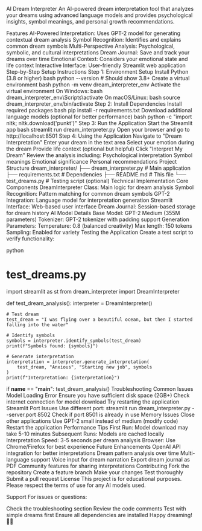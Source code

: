 AI Dream Interpreter 
An AI-powered dream interpretation tool that analyzes your dreams using advanced language models and provides psychological insights, symbol meanings, and personal growth recommendations.

Features
AI-Powered Interpretation: Uses GPT-2 model for generating contextual dream analysis
Symbol Recognition: Identifies and explains common dream symbols
Multi-Perspective Analysis: Psychological, symbolic, and cultural interpretations
Dream Journal: Save and track your dreams over time
Emotional Context: Considers your emotional state and life context
Interactive Interface: User-friendly Streamlit web application
Step-by-Step Setup Instructions
Step 1: Environment Setup
Install Python (3.8 or higher)
bash
python --version  # Should show 3.8+
Create a virtual environment
bash
python -m venv dream_interpreter_env
Activate the virtual environment
On Windows:
bash
dream_interpreter_env\Scripts\activate
On macOS/Linux:
bash
source dream_interpreter_env/bin/activate
Step 2: Install Dependencies
Install required packages
bash
pip install -r requirements.txt
Download additional language models (optional for better performance)
bash
python -c "import nltk; nltk.download('punkt')"
Step 3: Run the Application
Start the Streamlit app
bash
streamlit run dream_interpreter.py
Open your browser and go to http://localhost:8501
Step 4: Using the Application
Navigate to "Dream Interpretation"
Enter your dream in the text area
Select your emotion during the dream
Provide life context (optional but helpful)
Click "Interpret My Dream"
Review the analysis including:
Psychological interpretation
Symbol meanings
Emotional significance
Personal recommendations
Project Structure
dream_interpreter/
├── dream_interpreter.py    # Main application
├── requirements.txt        # Dependencies
├── README.md              # This file
└── test_dreams.py         # Testing script (optional)
Technical Implementation
Core Components
DreamInterpreter Class: Main logic for dream analysis
Symbol Recognition: Pattern matching for common dream symbols
GPT-2 Integration: Language model for interpretation generation
Streamlit Interface: Web-based user interface
Dream Journal: Session-based storage for dream history
AI Model Details
Base Model: GPT-2 Medium (355M parameters)
Tokenizer: GPT-2 tokenizer with padding support
Generation Parameters:
Temperature: 0.8 (balanced creativity)
Max length: 150 tokens
Sampling: Enabled for variety
Testing the Application
Create a test script to verify functionality:

python
# test_dreams.py
import streamlit as st
from dream_interpreter import DreamInterpreter

def test_dream_analysis():
    interpreter = DreamInterpreter()
    
    # Test dream
    test_dream = "I was flying over a beautiful ocean, but then I started falling into the water"
    
    # Identify symbols
    symbols = interpreter.identify_symbols(test_dream)
    print(f"Symbols found: {symbols}")
    
    # Generate interpretation
    interpretation = interpreter.generate_interpretation(
        test_dream, "Anxious", "Starting new job", symbols
    )
    print(f"Interpretation: {interpretation}")

if __name__ == "__main__":
    test_dream_analysis()
Troubleshooting
Common Issues
Model Loading Error
Ensure you have sufficient disk space (2GB+)
Check internet connection for model download
Try restarting the application
Streamlit Port Issues
Use different port: streamlit run dream_interpreter.py --server.port 8502
Check if port 8501 is already in use
Memory Issues
Close other applications
Use GPT-2 small instead of medium (modify code)
Restart the application
Performance Tips
First Run: Model download may take 5-10 minutes
Subsequent Runs: Models are cached locally
Interpretation Speed: 3-5 seconds per dream analysis
Browser: Use Chrome/Firefox for best experience
Future Enhancements
 OpenAI API integration for better interpretations
 Dream pattern analysis over time
 Multi-language support
 Voice input for dream narration
 Export dream journal as PDF
 Community features for sharing interpretations
Contributing
Fork the repository
Create a feature branch
Make your changes
Test thoroughly
Submit a pull request
License
This project is for educational purposes. Please respect the terms of use for any AI models used.

Support
For issues or questions:

Check the troubleshooting section
Review the code comments
Test with simple dreams first
Ensure all dependencies are installed
Happy dreaming! 🌙✨

